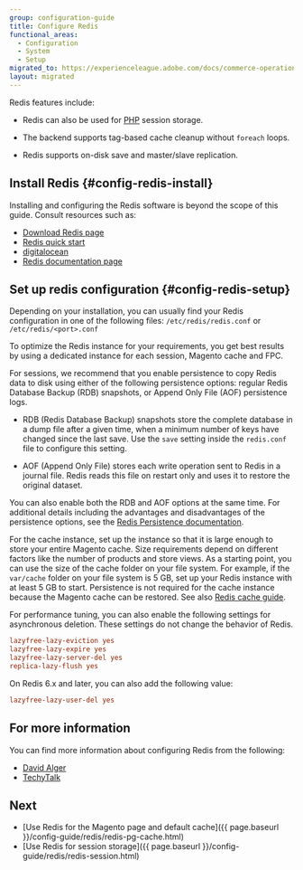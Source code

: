 ```yaml
---
group: configuration-guide
title: Configure Redis
functional_areas:
  - Configuration
  - System
  - Setup
migrated_to: https://experienceleague.adobe.com/docs/commerce-operations/configuration-guide/cache/redis/config-redis.html
layout: migrated
---
```


Redis features include:

*  Redis can also be used for [PHP](https://glossary.magento.com/php) session storage.

*  The backend supports tag-based cache cleanup without `foreach` loops.

*  Redis supports on-disk save and master/slave replication.

## Install Redis {#config-redis-install}

Installing and configuring the Redis software is beyond the scope of this guide. Consult resources such as:

*  [Download Redis page](https://redis.io/download)
*  [Redis quick start](https://redis.io/topics/quickstart)
*  [digitalocean](https://www.digitalocean.com/community/tutorials/how-to-install-and-use-redis)
*  [Redis documentation page](https://redis.io/documentation)

## Set up redis configuration {#config-redis-setup}

Depending on your installation, you can usually find your Redis configuration in one of the following files: `/etc/redis/redis.conf` or `/etc/redis/<port>.conf`

To optimize the Redis instance for your requirements, you get best results by using a dedicated instance for each session, Magento cache and FPC.

For sessions, we recommend that you enable persistence to copy Redis data to disk using either of the following persistence options: regular Redis Database Backup (RDB) snapshots, or Append Only File (AOF) persistence logs.

*  RDB (Redis Database Backup) snapshots store the complete database in a dump file after a given time, when a minimum number of keys have changed since the last save. Use the `save` setting inside the `redis.conf` file to configure this setting.

*  AOF (Append Only File) stores each write operation sent to Redis in a journal file. Redis reads this file on restart only and uses it to restore the original dataset.

You can also enable both the RDB and AOF options at the same time. For additional details including the advantages and disadvantages of the persistence options, see the [Redis Persistence documentation](https://redis.io/topics/persistence).

For the cache instance, set up the instance so that it is large enough to store your entire Magento cache.
Size requirements depend on different factors like the number of products and store views. As a starting point, you can use the size of the cache folder on your file system.  For example, if the `var/cache` folder on your file system is  5 GB, set up your Redis instance with at least 5 GB to start. Persistence is not required for the cache instance because the Magento cache can be restored. See also [Redis cache guide](https://redis.io/topics/lru-cache).

For performance tuning, you can also enable the following settings for asynchronous deletion. These settings do not change the behavior of Redis.

```ini
lazyfree-lazy-eviction yes
lazyfree-lazy-expire yes
lazyfree-lazy-server-del yes
replica-lazy-flush yes
```

On Redis 6.x and later, you can also add the following value:

```ini
lazyfree-lazy-user-del yes
```

## For more information

You can find more information about configuring Redis from the following:

*  [David Alger](https://davidalger.com/development/magento/configuring-magento-2-to-use-redis-cache-backend/)
*  [TechyTalk](https://www.techytalk.info/configuring-cache-storage-backends-magento-2-redis/)

## Next

*  [Use Redis for the Magento page and default cache]({{ page.baseurl }}/config-guide/redis/redis-pg-cache.html)
*  [Use Redis for session storage]({{ page.baseurl }}/config-guide/redis/redis-session.html)
